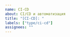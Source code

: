 ```yaml
---
name: CI-CD
about: CI/CD и автоматизация
title: "[CI-CD]: "
labels: ["type/ci-cd"]
assignees: ""
---
```

